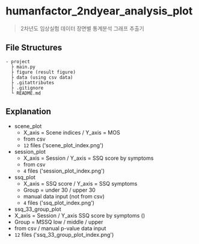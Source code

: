 # humanfactor_2ndyear_analysis_plot
> 2차년도 임상실험 데이터 장면별 통계분석 그래프 추출기

## File Structures
```
- project
  ├ main.py
  ├ figure (result figure)
  ├ data (using csv data)
  ├ .gitattributes
  ├ .gitignore
  └ README.md
```

## Explanation
* scene_plot
  * X_axis = Scene indices / Y_axis = MOS
  * from csv
  * `12` files ('scene_plot_index.png')
* session_plot
  * X_axis = Session / Y_axis = SSQ score by symptoms
  * from csv
  * `4` files ('session_plot_index.png')
* ssq_plot
  * X_axis = SSQ score / Y_axis = SSQ symptoms
  * Group = under 30 / upper 30
  * manual data input (not from csv)
  * `4` files ('ssq_plot_index.png')
 * ssq_33_group_plot
  * X_axis = Session / Y_axis SSQ score by symptoms ()
  * Group = MSSQ low / middle / upper
  * from csv / manual p-value data input
   * `12` files ('ssq_33_group_plot_index.png')
  